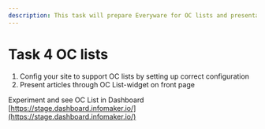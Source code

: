 ```yaml
---
description: This task will prepare Everyware for OC lists and presentation
---
```


# Task 4 OC lists

1. Config your site to support OC lists by setting up correct configuration
2. Present articles through OC List-widget on front page

Experiment and see OC List in Dashboard [https://stage.dashboard.infomaker.io/](https://stage.dashboard.infomaker.io/)

